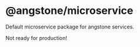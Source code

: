 # @angstone/microservice

Default microservice package for angstone services.

Not ready for production!
